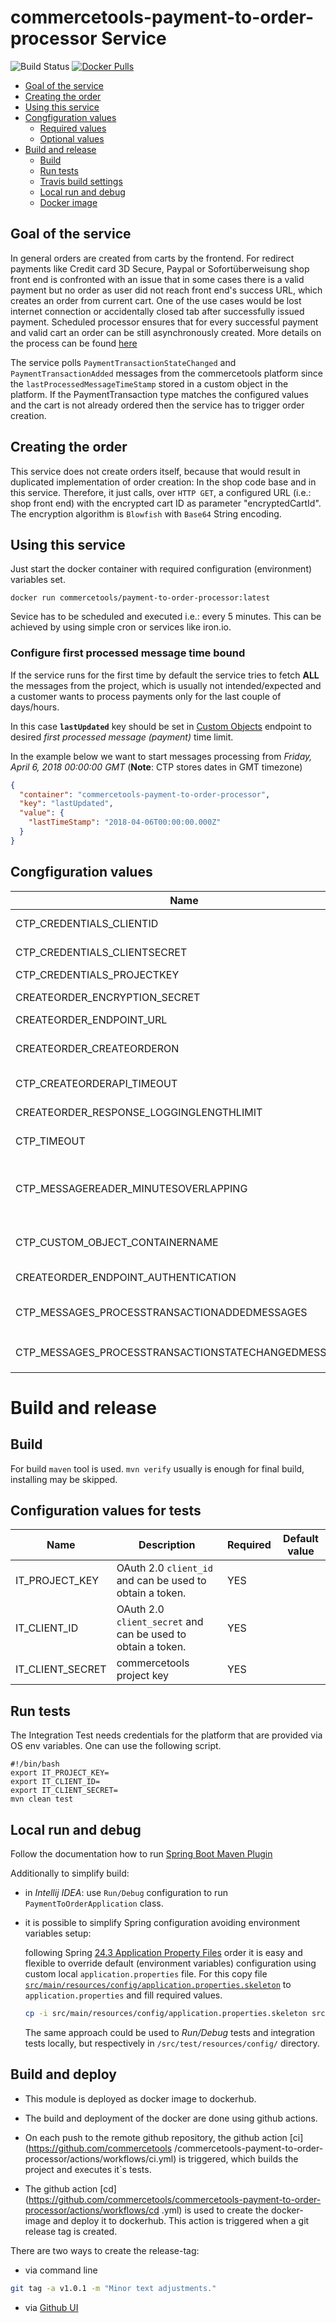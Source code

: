 # commercetools-payment-to-order-processor Service

![Build Status](https://travis-ci.com/commercetools/commercetools-payment-to-order-processor.svg?branch=master)
[![Docker Pulls](https://img.shields.io/docker/pulls/commercetools/payment-to-order-processor)](https://hub.docker.com/r/commercetools/payment-to-order-processor)

<!-- START doctoc generated TOC please keep comment here to allow auto update -->
<!-- DON'T EDIT THIS SECTION, INSTEAD RE-RUN doctoc TO UPDATE -->
  - [Goal of the service](#goal-of-the-service)
  - [Creating the order](#creating-the-order)
  - [Using this service](#using-this-service)
  - [Congfiguration values](#congfiguration-values)
    - [Required values](#required-values)
    - [Optional values](#optional-values)
- [Build and release](#build-and-release)
  - [Build](#build)
  - [Run tests](#run-tests)
  - [Travis build settings](#travis-build-settings)
  - [Local run and debug](#local-run-and-debug)
  - [Docker image](#docker-image)

<!-- END doctoc generated TOC please keep comment here to allow auto update -->

## Goal of the service
In general orders are created from carts by the frontend. For redirect payments like Credit card 3D Secure, Paypal or Sofortüberweisung shop front end is confronted with an issue that in some cases there is a valid payment but no order as user did not reach front end's success URL, which creates an order from current cart. One of the use cases would be lost internet connection or accidentally closed tab after successfully issued payment. Scheduled processor ensures that for every successful payment and valid cart an order can be still asynchronously created. More details on the process can be found [here](https://github.com/commercetools/commercetools-payment-to-order-processor/blob/master/doc/REQUIREMENTS.MD)

The service polls `PaymentTransactionStateChanged` and `PaymentTransactionAdded` messages from the commercetools platform since the `lastProcessedMessageTimeStamp` stored in a custom object in the platform.
If the PaymentTransaction type matches the configured values and the cart is not already ordered then the service has to trigger order creation.

## Creating the order
This service does not create orders itself, because that would result in duplicated implementation of order 
creation: In the shop code base and in this service. Therefore, it just calls, over `HTTP GET`, a configured URL 
(i.e.: shop front end) with the encrypted cart ID as parameter "encryptedCartId". The encryption algorithm is `Blowfish` with `Base64` String encoding.

## Using this service
Just start the docker container with required configuration (environment) variables set.
```
docker run commercetools/payment-to-order-processor:latest
```
Sevice has to be scheduled and executed i.e.: every 5 minutes. This can be achieved by using simple cron or services like iron.io.

### Configure first processed message time bound

If the service runs for the first time by default the service tries to fetch **ALL** the messages from the project,
which is usually not intended/expected and a customer wants to process payments only for the last couple of days/hours.

In this case **`lastUpdated`** key should be set in
[Custom Objects](https://docs.commercetools.com/http-api-projects-custom-objects.html#custom-objects)
endpoint to desired _first processed message (payment)_ time limit.

In the example below we want to start messages processing from _Friday, April 6, 2018 00:00:00 GMT_
(**Note**: CTP stores dates in GMT timezone)

```json
{
  "container": "commercetools-payment-to-order-processor",
  "key": "lastUpdated",
  "value": {
    "lastTimeStamp": "2018-04-06T00:00:00.000Z"
  }
}
```

## Congfiguration values

| Name | Description | Required | Default value |
| --- | --- | --- | --- |
| CTP_CREDENTIALS_CLIENTID | OAuth 2.0 `client_id` and can be used to obtain a token. | YES | |
| CTP_CREDENTIALS_CLIENTSECRET | OAuth 2.0 `client_secret` and can be used to obtain a token.	 | YES ||
| CTP_CREDENTIALS_PROJECTKEY | commercetools project key | YES ||
| CREATEORDER_ENCRYPTION_SECRET | Encryption secret used for order creation API | YES ||
| CREATEORDER_ENDPOINT_URL | URL used for order creation API | YES ||
| CREATEORDER_CREATEORDERON | Comma separated list. On which payment transactions will be an order created. | NO | `AUTHORIZATION,CHARGE` |
| CTP_CREATEORDERAPI_TIMEOUT | Milliseconds to wait for create order API response | NO | 40000 |
| CREATEORDER_RESPONSE_LOGGINGLENGTHLIMIT | Max number of character to log from API response body. | NO | 500
| CTP_TIMEOUT | Timeout for requests to CTP in ms | NO | 30000 | 
| CTP_MESSAGEREADER_MINUTESOVERLAPPING | The time overlap prior to last proccessed timestamp in minute. The goal is to eliminate problems at edge cases caused by eventual consistency. | NO | 2 | 
| CTP_CUSTOM_OBJECT_CONTAINERNAME | The container name for the custom object containing the processed message IDs | NO | `commercetools-payment-to-order-processor` | 
| CREATEORDER_ENDPOINT_AUTHENTICATION | Basic HTTP authentication for create order API endpoint. | NO | | 
| CTP_MESSAGES_PROCESSTRANSACTIONADDEDMESSAGES | If true, messages with type `PaymentTransactionAdded` will be processed | NO | true | 
| CTP_MESSAGES_PROCESSTRANSACTIONSTATECHANGEDMESSAGES | If true, messages with type `PaymentTransactionStateChanged` will be processed | NO | true |

# Build and release

## Build
For build `maven` tool is used. `mvn verify` usually is enough for final build, installing may be skipped.

## Configuration values for tests
| Name | Description | Required | Default value |
| --- | --- | --- | --- |
| IT_PROJECT_KEY | OAuth 2.0 `client_id` and can be used to obtain a token. | YES | |
| IT_CLIENT_ID | OAuth 2.0 `client_secret` and can be used to obtain a token.	 | YES ||
| IT_CLIENT_SECRET | commercetools project key | YES ||

## Run tests
The Integration Test needs credentials for the platform that are provided via OS env variables. 
One can use the following script.

```
#!/bin/bash
export IT_PROJECT_KEY=
export IT_CLIENT_ID=
export IT_CLIENT_SECRET=
mvn clean test
```

## Local run and debug

Follow the documentation how to run
[Spring Boot Maven Plugin](https://docs.spring.io/spring-boot/docs/current/maven-plugin/examples/run-debug.html) 

Additionally to simplify build:
  
  - in _Intellij IDEA_: use `Run/Debug` configuration to run `PaymentToOrderApplication` class.
  
  - it is possible to simplify Spring configuration avoiding environment variables setup:
  
    following Spring [24.3 Application Property Files](https://docs.spring.io/spring-boot/docs/current/reference/html/boot-features-external-config.html#boot-features-external-config-application-property-files)
    order it is easy and flexible to override default (environment variables) configuration 
    using custom local `application.properties` file. For this copy file
    [`src/main/resources/config/application.properties.skeleton`](/src/main/resources/config/application.properties.skeleton)
    to `application.properties` and fill required values.
    
    ```bash
    cp -i src/main/resources/config/application.properties.skeleton src/main/resources/config/application.properties
    ```
    
    The same approach could be used to _Run/Debug_ tests and integration tests locally, 
    but respectively in `/src/test/resources/config/` directory.

## Build and deploy

- This module is deployed as docker image to dockerhub.

- The build and deployment of the docker are done using github actions.

- On each push to the remote github repository, the github action [ci](https://github.com/commercetools
/commercetools-payment-to-order-processor/actions/workflows/ci.yml) is triggered, which builds the project and
 executes it`s tests. 
 
- The github action [cd](https://github.com/commercetools/commercetools-payment-to-order-processor/actions/workflows/cd
.yml) is used to create the docker-image and deploy it to dockerhub. This action is triggered when a git release tag is
 created.

 There are two ways to create the release-tag:
 - via command line

 ```bash
 git tag -a v1.0.1 -m "Minor text adjustments."
 ```
 
- via [Github UI](https://github.com/commercetools/commercetools-email-retry-processor/releases)
